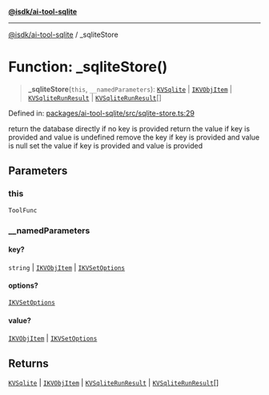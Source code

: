 [**@isdk/ai-tool-sqlite**](../README.md)

***

[@isdk/ai-tool-sqlite](../globals.md) / \_sqliteStore

# Function: \_sqliteStore()

> **\_sqliteStore**(`this`, `__namedParameters`): [`KVSqlite`](../classes/KVSqlite.md) \| [`IKVObjItem`](../interfaces/IKVObjItem.md) \| [`KVSqliteRunResult`](../interfaces/KVSqliteRunResult.md) \| [`KVSqliteRunResult`](../interfaces/KVSqliteRunResult.md)[]

Defined in: [packages/ai-tool-sqlite/src/sqlite-store.ts:29](https://github.com/isdk/ai-tool-sqlite.js/blob/7598220c7cb2578da196c1c3432564b28feb8403/src/sqlite-store.ts#L29)

return the database directly if no key is provided
return the value if key is provided and value is undefined
remove the key if key is provided and value is null
set the value if key is provided and value is provided

## Parameters

### this

`ToolFunc`

### \_\_namedParameters

#### key?

`string` \| [`IKVObjItem`](../interfaces/IKVObjItem.md) \| [`IKVSetOptions`](../interfaces/IKVSetOptions.md)

#### options?

[`IKVSetOptions`](../interfaces/IKVSetOptions.md)

#### value?

[`IKVObjItem`](../interfaces/IKVObjItem.md) \| [`IKVSetOptions`](../interfaces/IKVSetOptions.md)

## Returns

[`KVSqlite`](../classes/KVSqlite.md) \| [`IKVObjItem`](../interfaces/IKVObjItem.md) \| [`KVSqliteRunResult`](../interfaces/KVSqliteRunResult.md) \| [`KVSqliteRunResult`](../interfaces/KVSqliteRunResult.md)[]
